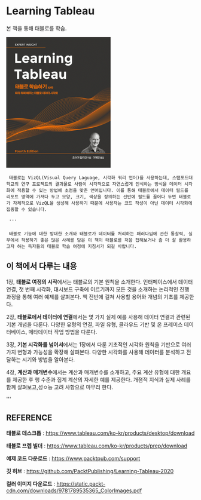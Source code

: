 # Learning Tableau

본 책을 통해 태블로를 학습.

![](images/book.jpg) 


     태블로는 VizQL(Visual Query Laguage, 시각화 쿼리 언어)를 사용하는데, 스탠포드대학교의 연구 프로젝트의 결과물로 사람이 시각적으로 자연스럽게 인식하는 방식을 데이터 시각화에 적용할 수 있는 방법에 초점을 맞춘 언어입니다. 이를 통해 태블로에서 데이터 필드를 리포트 영역에 가져다 두고 모양, 크기, 색상을 정의하는 선반에 필드를 끌어다 두면 태블로가 자체적으로 VizQL을 생성해 사용하기 때문에 사용자는 코드 작성이 아닌 데이터 시각화에 집중할 수 있습니다.

     '''

     태블로 기능에 대한 방대한 소개와 태블로가 데이터를 처리하는 패러다임에 관한 통찰력, 실무에서 적용하기 좋은 많은 사례를 담은 이 책이 태블로를 처음 접해보거나 좀 더 잘 활용하고자 하는 독자들의 태블로 학습 여정에 지침서가 되길 바랍니다.
    

## 이 책에서 다루는 내용

1장, **태블로 여정의 시작**에서는 태블로의 기본 원칙을 소개한다. 인터페이스에서 데이터 연결, 첫 번째 시각화, 대시보드 구축에 이르기까지 모든 것을 소개하는 논리적인 진행 과정을 통해 여러 예제를 살펴본다. 책 전반에 걸쳐 사용할 용어와 개념의 기초를 제공한다.

2장, **태블로에서 데이터에 연결**에서는 몇 가지 실제 예를 사용해 데이터 연결과 관련된 기본 개념을 다룬다. 다양한 유형의 연결, 파일 유형, 클라우드 기반 및 온 프레미스 데이터베이스, 메타데이터 작업 방법을 다룬다.

3장, **기본 시각화를 넘어서**에서는 1장에서 다룬 기초적인 시각화 원칙을 기반으로 여러 가지 변형과 가능성을 확장해 살펴본다. 다양한 시각화를 사용해 데이터를 분석하고 전달하는 시기와 방법을 알아본다.

4장, **계산과 매개변수**에서는 계산과 매개변수를 소개하고, 주요 계산 유형에 대한 개요를 제공한 후 행 수준과 집계 계산의 자세한 예를 제공한다. 개졈적 지식과 실제 사례를 함께 살펴보고,성ㅇ능 고려 사항으로 마무리 한다.

'''


## REFERENCE

**태블로 데스크톱** : https://www.tableau.com/ko-kr/products/desktop/download

**태블로 프렙 빌더** : https://www.tableau.com/ko-kr/products/prep/download

**예제 코드 다운로드** : https://www.packtpub.com/support

**깃 허브** : https://github.com/PacktPublishing/Learning-Tableau-2020

**컬러 이미지 다운로드** : https://static.packt-cdn.com/downloads/9781789535365_ColorImages.pdf
